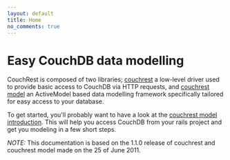 ```yaml
---
layout: default
title: Home
no_comments: true
---
```


# Easy CouchDB data modelling

CouchRest is composed of two libraries; [couchrest](/couchrest/index.html) a low-level driver used to provide basic access to CouchDB via HTTP requests, and [couchrest model](/model/index.html) an ActiveModel based data modelling framework specifically tailored for easy access to your database.

To get started, you'll probably want to have a look at the [couchrest model introduction](/model/index.html). This will help you access CouchDB from your rails project and get you modeling in a few short steps.

*NOTE:* This documentation is based on the 1.1.0 release of couchrest and couchrest model made on the 25 of June 2011.

